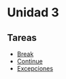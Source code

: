 # Unidad 3
## Tareas
- [Break](tareas/Break)
- [Continue](tareas/Continue)
- [Excepciones](tareas/Excepciones/)